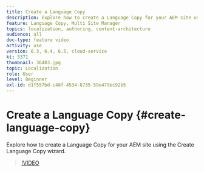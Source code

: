```yaml
---
title: Create a Language Copy
description: Explore how to create a Language Copy for your AEM site using the Create Language Copy wizard.
feature: Language Copy, Multi Site Manager
topics: localization, authoring, content-architecture
audience: all
doc-type: feature video
activity: use
version: 6.3, 6.4, 6.5, cloud-service
kt: 5371
thumbnail: 36483.jpg
topic: Localization
role: User
level: Beginner
exl-id: d1f557bd-c48f-4534-8735-59e479ec92b5
---
```

# Create a Language Copy {#create-language-copy}

Explore how to create a Language Copy for your AEM site using the Create Language Copy wizard. 

>[!VIDEO](https://video.tv.adobe.com/v/36483?quality=12&learn=on)
